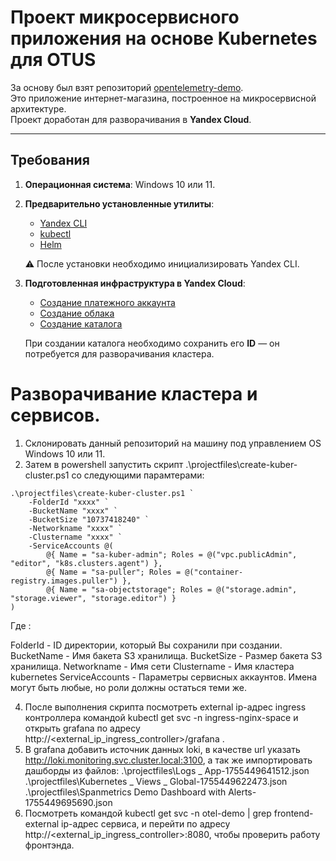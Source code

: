 # Проект микросервисного приложения на основе Kubernetes для OTUS

За основу был взят репозиторий [opentelemetry-demo](https://github.com/open-telemetry/opentelemetry-demo).  
Это приложение интернет-магазина, построенное на микросервисной архитектуре.  
Проект доработан для разворачивания в **Yandex Cloud**.

---

## Требования

1. **Операционная система**: Windows 10 или 11.  
2. **Предварительно установленные утилиты**:
   - [Yandex CLI](https://yandex.cloud/ru/docs/cli/quickstart#install)  
   - [kubectl](https://kubernetes.io/docs/tasks/tools/)  
   - [Helm](https://helm.sh/docs/intro/install/)  

   ⚠️ После установки необходимо инициализировать Yandex CLI.  

3. **Подготовленная инфраструктура в Yandex Cloud**:
   - [Создание платежного аккаунта](https://yandex.cloud/ru/docs/billing/concepts/billing-account)  
   - [Создание облака](https://yandex.cloud/ru/docs/resource-manager/operations/cloud/create)  
   - [Создание каталога](https://yandex.cloud/ru/docs/resource-manager/operations/folder/create)  

   При создании каталога необходимо сохранить его **ID** — он потребуется для разворачивания кластера.

# Разворачивание кластера и сервисов.

1. Склонировать данный репозиторий на машину под управлением OS Windows 10 или 11.
2. Затем в powershell запустить скрипт .\projectfiles\create-kuber-cluster.ps1 со следующими парамтерами:

```
.\projectfiles\create-kuber-cluster.ps1 `
    -FolderId "xxxx" `
    -BucketName "xxxx" `
    -BucketSize "10737418240" `
    -Networkname "xxxx" `
    -Clustername "xxxx" `
    -ServiceAccounts @(
        @{ Name = "sa-kuber-admin"; Roles = @("vpc.publicAdmin", "editor", "k8s.clusters.agent") },
        @{ Name = "sa-puller"; Roles = @("container-registry.images.puller") },
        @{ Name = "sa-objectstorage"; Roles = @("storage.admin", "storage.viewer", "storage.editor") }
)
```
Где :

FolderId - ID директории, который Вы сохранили при создании.
BucketName - Имя бакета S3 хранилища.
BucketSize - Размер бакета S3 хранилища.
Networkname - Имя сети
Clustername - Имя кластера kubernetes
ServiceAccounts - Параметры сервисных аккаунтов. Имена могут быть любые, но роли должны остаться теми же.

4. После выполнения скрипта посмотреть external ip-адрес ingress контроллера командой kubectl get svc -n ingress-nginx-space и открыть grafana по адресу http://<external_ip_ingress_controller>/grafana .
5. В grafana добавить источник данных loki, в качестве url указать http://loki.monitoring.svc.cluster.local:3100, а так же импортировать дашборды из файлов:
.\projectfiles\Logs _ App-1755449641512.json
.\projectfiles\Kubernetes _ Views _ Global-1755449622473.json
.\projectfiles\Spanmetrics Demo Dashboard with Alerts-1755449695690.json
6. Посмотреть командой kubectl get svc -n otel-demo | grep frontend-external ip-адрес сервиса, и перейти по адресу http://<external_ip_ingress_controller>:8080, чтобы проверить работу фронтэнда.